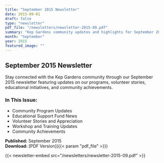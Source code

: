 ```yaml
---
title: "September 2015 Newsletter"
date: 2015-09-01
draft: false
type: "newsletter"
pdf_file: "/newsletters/newsletter-2015-09.pdf"
summary: "Kep Gardens community updates and highlights for September 2015"
month: "September"
year: 2015
featured_image: ""
---
```


## September 2015 Newsletter

Stay connected with the Kep Gardens community through our September 2015 newsletter featuring updates on our programs, volunteer stories, educational initiatives, and community achievements.

### In This Issue:
- Community Program Updates
- Educational Support Fund News
- Volunteer Stories and Appreciation
- Workshop and Training Updates
- Community Achievements

**Published:** September 2015  
**Download:** [PDF Version]({{< param "pdf_file" >}})

{{< newsletter-embed src="/newsletters/newsletter-2015-09.pdf" >}}
